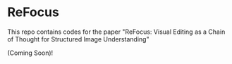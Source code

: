 # ReFocus
This repo contains codes for the paper "ReFocus: Visual Editing as a Chain of Thought for Structured Image Understanding"

(Coming Soon)!
